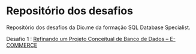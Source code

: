 # Repositório dos desafios 

Repositório dos desafios da Dio.me da formação SQL Database Specialist.

Desafio 1 : [Refinando um Projeto Conceitual de Banco de Dados – E-COMMERCE](https://github.com/hfbricio10/sql-database-especialist/blob/main/diagrama-ecommerce.png)

